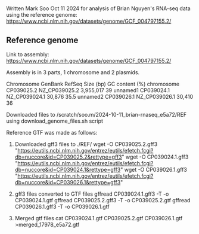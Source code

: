 # 
Written Mark Soo Oct 11 2024 for analysis of Brian Nguyen's RNA-seq data using the reference genome: https://www.ncbi.nlm.nih.gov/datasets/genome/GCF_004797155.2/

## Reference genome

Link to assembly:
https://www.ncbi.nlm.nih.gov/datasets/genome/GCF_004797155.2/

Assembly is in 3 parts, 1 chromosome and 2 plasmids.

Chromosome  GenBank RefSeq  Size (bp)   GC content (%)
chromosome	CP039025.2	NZ_CP039025.2	3,955,017	39
unnamed1	CP039024.1	NZ_CP039024.1	30,876	35.5
unnamed2	CP039026.1	NZ_CP039026.1	30,410	36

Downloaded files to /scratch/soo.m/2024-10-11_brian-rnaseq_e5a72/REF using download_genome_files.sh script

Reference GTF was made as follows:
1.  Downloaded gff3 files to ./REF/
wget -O CP039025.2.gff3 "https://eutils.ncbi.nlm.nih.gov/entrez/eutils/efetch.fcgi?db=nuccore&id=CP039025.2&rettype=gff3"
wget -O CP039024.1.gff3 "https://eutils.ncbi.nlm.nih.gov/entrez/eutils/efetch.fcgi?db=nuccore&id=CP039024.1&rettype=gff3"
wget -O CP039026.1.gff3 "https://eutils.ncbi.nlm.nih.gov/entrez/eutils/efetch.fcgi?db=nuccore&id=CP039026.1&rettype=gff3"

2. gff3 files converted to GTF files 
gffread CP039024.1.gff3 -T -o CP039024.1.gtf
gffread CP039025.2.gff3 -T -o CP039025.2.gtf
gffread CP039026.1.gff3 -T -o CP039026.1.gtf

3. Merged gtf files
cat CP039024.1.gtf CP039025.2.gtf CP039026.1.gtf >merged_17978_e5a72.gtf

